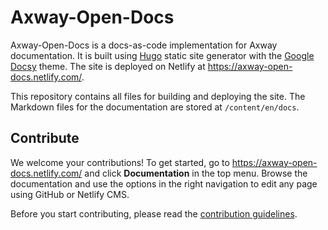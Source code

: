 # Axway-Open-Docs

Axway-Open-Docs is a docs-as-code implementation for Axway documentation. It is built using [Hugo](https://gohugo.io/) static site generator with the [Google Docsy](https://github.com/google/docsy) theme. The site is deployed on Netlify at <https://axway-open-docs.netlify.com/>.

This repository contains all files for building and deploying the site. The Markdown files for the documentation are stored at `/content/en/docs`.


## Contribute

We welcome your contributions! To get started, go to <https://axway-open-docs.netlify.com/> and click **Documentation** in the top menu. Browse the documentation and use the options in the right navigation to edit any page using GitHub or Netlify CMS.

Before you start contributing, please read the [contribution guidelines](https://axway-open-docs.netlify.com/docs/contribution_guidelines/).
